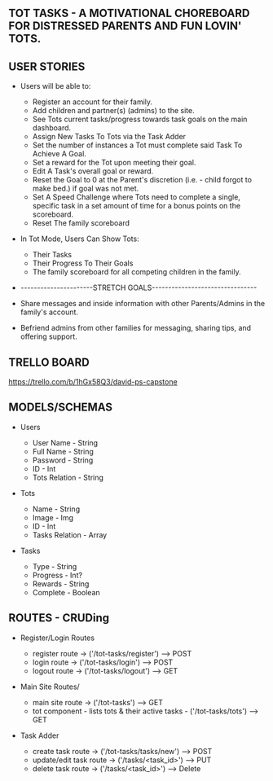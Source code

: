 ## TOT TASKS - A MOTIVATIONAL CHOREBOARD FOR DISTRESSED PARENTS AND FUN LOVIN' TOTS.

## USER STORIES
* Users will be able to:
	* Register an account for their family.
	* Add children and partner(s) (admins) to the site.
	* See Tots current tasks/progress towards task goals on the main dashboard.
	* Assign New Tasks To Tots via the Task Adder
	* Set the number of instances a Tot must complete said Task To Achieve A Goal.
	* Set a reward for the Tot upon meeting their goal.
	* Edit A Task's overall goal or reward. 
	* Reset the Goal to 0 at the Parent's discretion (i.e. - child forgot to make bed.) if goal was not met.  
	* Set A Speed Challenge where Tots need to complete a single, specific task in a set amount of time for a bonus points on the scoreboard. 
	* Reset The family scoreboard

* In Tot Mode, Users Can Show Tots: 
	* Their Tasks
	* Their Progress To Their Goals
	* The family scoreboard for all competing children in the family.  

* ----------------------STRETCH GOALS--------------------------------

* Share messages and inside information with other Parents/Admins in the family's account.	
* Befriend admins from other families for messaging, sharing tips, and offering support.

## TRELLO BOARD
https://trello.com/b/1hGx58Q3/david-ps-capstone

## MODELS/SCHEMAS 
* Users
	* User Name - String
	* Full Name - String
	* Password - String
	* ID - Int
	* Tots Relation - String
	
* Tots
	* Name - String
	* Image - Img
	* ID - Int
	* Tasks Relation - Array
	
* Tasks
	* Type - String
	* Progress - Int?
	* Rewards - String
	* Complete - Boolean

## ROUTES - CRUDing 
* Register/Login Routes
	* register route -> ('/tot-tasks/register') --> POST
	* login route -> ('/tot-tasks/login') --> POST
	* logout route -> ('/tot-tasks/logout') --> GET

* Main Site Routes/
	* main site route -> ('/tot-tasks') --> GET
	* tot component - lists tots & their active tasks - ('/tot-tasks/tots') --> GET

* Task Adder
	* create task route -> ('/tot-tasks/tasks/new') --> POST
    * update/edit task route -> ('/tasks/<task_id>') --> PUT 
    * delete task route -> ('/tasks/<task_id>') --> Delete


